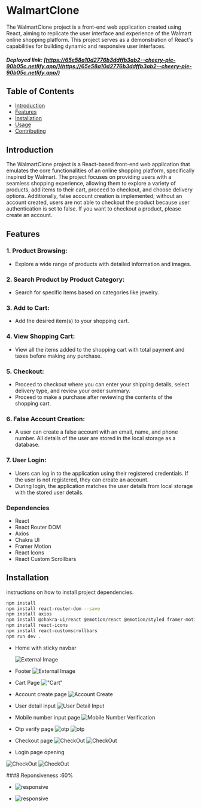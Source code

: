# WalmartClone

The WalmartClone project is a front-end web application created using React, aiming to replicate the user interface and experience of the Walmart online shopping platform. This project serves as a demonstration of React's capabilities for building dynamic and responsive user interfaces.
##### Deployed link: [https://65e58a10d2776b3ddffb3ab2--cheery-pie-90b05c.netlify.app/](https://65e58a10d2776b3ddffb3ab2--cheery-pie-90b05c.netlify.app/)

## Table of Contents
- [Introduction](#introduction)
- [Features](#features)
- [Installation](#installation)
- [Usage](#usage)
- [Contributing](#contributing)

## Introduction

The WalmartClone project is a React-based front-end web application that emulates the core functionalities of an online shopping platform, specifically inspired by Walmart. The project focuses on providing users with a seamless shopping experience, allowing them to explore a variety of products, add items to their cart, proceed to checkout, and choose delivery options. Additionally, false account creation is implemented; without an account created, users are not able to checkout the product because user authentication is set to false. If you want to checkout a product, please create an account.

## Features

### 1. Product Browsing:
- Explore a wide range of products with detailed information and images.

### 2. Search Product by Product Category:
- Search for specific items based on categories like jewelry.

### 3. Add to Cart:
- Add the desired item(s) to your shopping cart.

### 4. View Shopping Cart:
- View all the items added to the shopping cart with total payment and taxes before making any purchase.

### 5. Checkout:
- Proceed to checkout where you can enter your shipping details, select delivery type, and review your order summary.
- Proceed to make a purchase after reviewing the contents of the shopping cart.

### 6. False Account Creation:
- A user can create a false account with an email, name, and phone number. All details of the user are stored in the local storage as a database.

### 7. User Login:
- Users can log in to the application using their registered credentials. If the user is not registered, they can create an account.
- During login, the application matches the user details from local storage with the stored user details.


### Dependencies
- React
- React Router DOM
- Axios
- Chakra UI
- Framer Motion
- React Icons
- React Custom Scrollbars

## Installation
 instructions on how to install project dependencies.

```bash
npm install 
npm install react-router-dom --save
npm install axios
npm install @chakra-ui/react @emotion/react @emotion/styled framer-motion
npm install react-icons
npm install react-customscrollbars
npm run dev .
```
- Home with sticky navbar

   ![External Image](https://github.com/B2Kumar03/Project1Image/blob/main/Home.png?raw=true)

- Footer
![External Image](https://github.com/B2Kumar03/Project1Image/blob/main/Footer.png?raw=true)

- Cart  Page
!["Cart"](https://github.com/B2Kumar03/Project1Image/blob/main/Cart.png?raw=true)
- Account create  page
![Account Create](https://github.com/B2Kumar03/Project1Image/blob/main/Account2.png?raw=true)
- User detail input
![User Detail Input](https://github.com/B2Kumar03/Project1Image/blob/main/Account3.png?raw=true)
- Mobile number input page
![Mobile Number Verification](https://github.com/B2Kumar03/Project1Image/blob/main/Acccount4.png?raw=true)
- Otp verify page
![otp](https://github.com/B2Kumar03/Project1Image/blob/main/Account5.png?raw=true)
![otp](https://github.com/B2Kumar03/Project1Image/blob/main/Account6.png?raw=true)

- Checkout page
![CheckOut](https://github.com/B2Kumar03/Project1Image/blob/main/Checkout2.png?raw=true)
![CheckOut](https://github.com/B2Kumar03/Project1Image/blob/main/Checkouting.png?raw=true)


- Login page opening

![CheckOut](https://github.com/B2Kumar03/Project1Image/blob/main/Homewithmenu.png?raw=true)
![CheckOut](https://github.com/B2Kumar03/Project1Image/blob/main/login.png?raw=true)

###8.Reponsiveness :60%

- ![responsive](https://github.com/B2Kumar03/Project1Image/blob/main/Renponsive1.png?raw=true)

- ![responsive](https://github.com/B2Kumar03/Project1Image/blob/main/Responsive2.png?raw=true)


